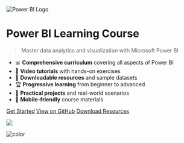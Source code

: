 ![Power BI Logo](assets/images/powerbi-logo.png)

# Power BI Learning Course

> Master data analytics and visualization with Microsoft Power BI

- 📊 **Comprehensive curriculum** covering all aspects of Power BI
- 🎥 **Video tutorials** with hands-on exercises
- 📁 **Downloadable resources** and sample datasets
- 🏆 **Progressive learning** from beginner to advanced
- 🔧 **Practical projects** and real-world scenarios
- 📱 **Mobile-friendly** course materials

[Get Started](#power-bi-learning-course)
[View on GitHub](https://github.com/yourusername/power-bi-learning-course)
[Download Resources](#resources)

<!-- background image -->
![](assets/images/bg-cover.jpg)

<!-- background color -->
![color](#0078d4)
